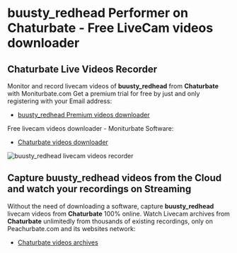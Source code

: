 # buusty_redhead Performer on Chaturbate - Free LiveCam videos downloader

## Chaturbate Live Videos Recorder

Monitor and record livecam videos of **buusty_redhead** from **Chaturbate** with Moniturbate.com
Get a premium trial for free by just and only registering with your Email address:
* [buusty_redhead Premium videos downloader](https://moniturbate.com/request-demo-licence-key.html)

Free livecam videos downloader - Moniturbate Software:
* [Chaturbate videos downloader](https://moniturbate.com/moniturbate-download-software.html)

![buusty_redhead livecam videos recorder](https://peachurnet.com/templates/moniturbate-software.png)


## Capture buusty_redhead videos from the Cloud and watch your recordings on Streaming

Without the need of downloading a software, capture **buusty_redhead** livecam videos from **Chaturbate** 100% online.
Watch Livecam archives from **Chaturbate** unlimitedly from thousands of existing recordings, only on Peachurbate.com and its websites network:
* [Chaturbate videos archives](https://peachurnet.com/)